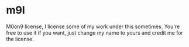 # m9l
M0on9 license, I license some of my work under this sometimes. You're free to use it if you want, just change my name to yours and credit me for the license.
